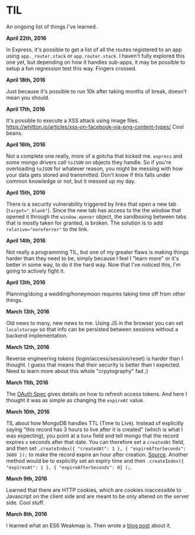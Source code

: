 # TIL
An ongoing list of things I've learned.

**April 22th, 2016**

In Express, it's possible to get a list of all the routes registered to an app using `app._router.stack` or `app.router.stack`.  I haven't fully explored this one yet, but depending on how it handles sub-apps, it may be possible to setup a fun regression test this way.  Fingers crossed.

**April 18th, 2016**

Just because it's possible to run 10k after taking months of break, doesn't mean you should.

**April 17th, 2016**

It's possible to execute a XSS attack using image files.  https://whitton.io/articles/xss-on-facebook-via-png-content-types/  Cool beans.

**April 16th, 2016**

Not a complete one really, more of a gotcha that kicked me.  `express` and some mongo drivers call `toJSON` on objects they handle.  So if you're overloading `toJSON` for whatever reason, you might be messing with how your data gets stored and transmitted.  Don't know if this falls under common knowledge or not, but it messed up my day.

**April 15th, 2016**

There is a security vulnerability triggered by links that open a new tab (`target="_blank"`).  Since the new tab has access to the the window that opened it through the `window.opener` object, the sandboxing between tabs that is mostly taken for granted, is broken.  The solution is to add `relative="noreferrer"` to the link.

**April 14th, 2016**

Not really a programming TIL, but one of my greater flaws is making things harder than they need to be, simply because I feel I "learn more" or it's better in some way, to do it the hard way. Now that I've noticed this, I'm going to actively fight it.

**April 13th, 2016**

Planning/doing a wedding/honeymoon requires taking time off from other things.

**March 13th, 2016**

Old news to many, new news to me.  Using JS in the browser you can set `localstorage` so that info can be persisted between sessions without a backend implementation.

**March 12th, 2016**

Reverse engineering tokens (login/access/session/reset) is harder than I thought.  I guess that means that their security is better than I expected.  Need to learn more about this whole "crpytography" fad ;)

**March 11th, 2016**

The [OAuth Spec](https://tools.ietf.org/html/rfc6749#section-6) gives details on how to refresh access tokens.  And here I thought it was as simple as changing the `expireAt` value.

**March 10th, 2016**

TIL about how MongoDB handles TTL (Time to Live).  Instead of explicitly saying "this record has 3 hours to live after it is created" (which is what I was expecting), you point at a `Date` field and tell mongo that the record expires `x` seconds after that date.  You can therefore set a `createdAt` field, and then set `.createIndex({ "createdAt": 1 }, { "expireAfterSeconds": 3600 });` to make the record expire an hour after creation.  [Source](https://docs.mongodb.org/manual/tutorial/expire-data/).  Another method would be to explicitly set an expiry time and then `.createIndex({ "expiresAt": 1 }, { "expireAfterSeconds": 0} );`.

**March 9th, 2016**

Learned that there are HTTP cookies, which are cookies inaccessible to Javascript on the client side and are meant to be only altered on the server side.  Cool stuff.

**March 8th, 2016**

I learned what an ES6 Weakmap is.  Then wrote a [blog post](http://enfinlay.com/es6/weakmap/til/2016/03/08/til-js-es6-weakmap.html) about it.


